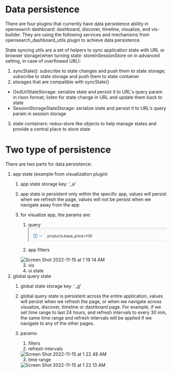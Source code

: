# Data persistence
There are four plugins that currently have data persistence ability in opensearch dashboard: dashboard, discover, timeline, visualize, and vis-builder. They are using the following services and mechanisms from opensearch_dashboard_utils plugin to achieve data persistence.

State syncing utils are a set of helpers to sync application state with URL or browser storage(when turning state: storeInSessionStore on in advanced setting, in case of overflowed URL):
1. syncState(): subscribe to state changes and push them to state storage; subscribe to state storage and push them to state container
2. storages that are compatible with syncState()
* OsdUrlStateStorage: serialize state and persist it to URL's query param in rison format; listen for state change in URL and update them back to state
* SessionStorageStateStorage: serialize state and persist it to URL's query param in session storage
3. state containers: redux-store like objects to help manage states and provide a central place to store state

# Two type of persistence
There are two parts for data persistence: 
1. app state (example from visualization plugin)
    1. app state storage key: '_a'
    2. app state is persistent only within the specific app, values will persist when we refresh the page, values will not be persist when we navigate away from the app
    3. for visualize app, the params are:
       1. query
       ![img](./img/app_query.png)

       2. app filters 
       <img width="513" alt="Screen Shot 2022-11-15 at 1 19 14 AM" src="https://user-images.githubusercontent.com/43937633/201880353-df1bcfeb-9f77-4e1e-b689-e8894f9430e2.png">
       
       3. vis
       4. ui state
2. global query state 
    1. global state storage key: '_g'
    2. global query state is persistent across the entire application, values will persist when we refresh the page, or when we navigate across visualize, discover, timeline or dashboard page. For example, if we set time range to last 24 hours, and refresh intervals to every 30 min, the same time range and refresh intervals will be applied if we navigate to any of the other pages.
    3. params:
       1. filters
       2. refresh intervals
       <img width="465" alt="Screen Shot 2022-11-15 at 1 22 48 AM" src="https://user-images.githubusercontent.com/43937633/201881096-2f3422f5-264b-42ff-9af1-c6f7950720be.png">

       3. time range
       <img width="465" alt="Screen Shot 2022-11-15 at 1 22 13 AM" src="https://user-images.githubusercontent.com/43937633/201881002-033265f9-33fe-47f5-9329-b8d8c23e6428.png">
